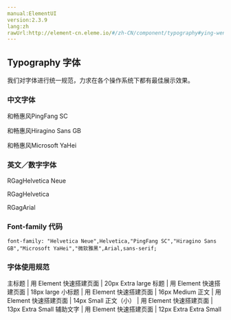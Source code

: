 ```yaml
---
manual:ElementUI
version:2.3.9
lang:zh
rawUrl:http://element-cn.eleme.io/#/zh-CN/component/typography#ying-wen-shu-zi-zi-ti
---
```



## Typography 字体<a name="typography-zi-ti"></a>


我们对字体进行统一规范，力求在各个操作系统下都有最佳展示效果。


### 中文字体<a name="zhong-wen-zi-ti"></a>
和畅惠风PingFang SC

和畅惠风Hiragino Sans GB

和畅惠风Microsoft YaHei


### 英文／数字字体<a name="ying-wen-shu-zi-zi-ti"></a>
RGagHelvetica Neue

RGagHelvetica

RGagArial


### Font-family 代码<a name="font-family-dai-ma"></a>

```
font-family: "Helvetica Neue",Helvetica,"PingFang SC","Hiragino Sans GB","Microsoft YaHei","微软雅黑",Arial,sans-serif;

```

### 字体使用规范<a name="zi-ti-shi-yong-gui-fan"></a>
主标题 | 用 Element 快速搭建页面 | 20px Extra large 
标题 | 用 Element 快速搭建页面 | 18px large 
小标题 | 用 Element 快速搭建页面 | 16px Medium 
正文 | 用 Element 快速搭建页面 | 14px Small 
正文（小） | 用 Element 快速搭建页面 | 13px Extra Small 
辅助文字 | 用 Element 快速搭建页面 | 12px Extra Extra Small 

